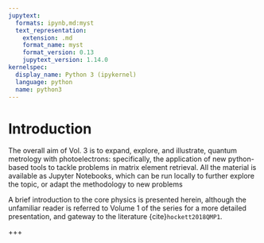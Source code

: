 ```yaml
---
jupytext:
  formats: ipynb,md:myst
  text_representation:
    extension: .md
    format_name: myst
    format_version: 0.13
    jupytext_version: 1.14.0
kernelspec:
  display_name: Python 3 (ipykernel)
  language: python
  name: python3
---
```


# Introduction

The overall aim of Vol. 3 is to expand, explore, and illustrate, quantum metrology with photoelectrons: specifically, the application of new python-based tools to tackle problems in matrix element retrieval. All the material is available as Jupyter Notebooks, which can be run locally to further explore the topic, or adapt the methodology to new problems

A brief introduction to the core physics is presented herein, although the unfamiliar reader is referred to Volume 1 of the series for a more detailed presentation, and gateway to the literature {cite}`hockett2018QMP1`.



+++

```{bibliography}
```

```{code-cell} ipython3

```
